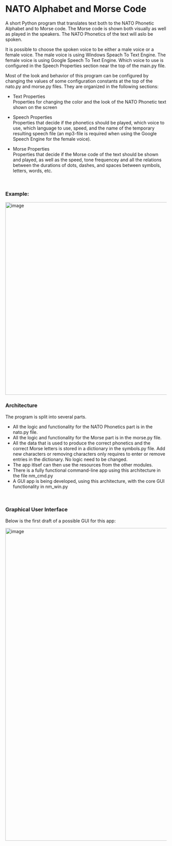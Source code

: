 # NATO Alphabet and Morse Code

A short Python program that translates text both to the NATO Phonetic Alphabet and to Morse code. The Morse code is shown both visually as well as played in the speakers. The NATO Phonetics of the text will aslo be spoken. 

It is possible to choose the spoken voice to be either a male voice or a female voice. The male voice is using Windows Speach To Text Engine. The female voice is using Google Speech To Text Engine. Which voice to use is configured in the Speech Properties section near the top of the main.py file. 

Most of the look and behavior of this program can be configured by changing the values of some configuration constants at the top of the nato.py and morse.py files. They are organized in the following sections:

* Text Properties <br/>
Properties for changing the color and the look of the NATO Phonetic text shown on the screen

* Speech Properties <br/>
Properties that decide if the phonetics should be played, which voice to use, which language to use, speed, and the name of the temporary resulting speech file (an mp3-file is required when using the Google Speech Engine for the female voice).

* Morse Properties <br/>
Properties that decide if the Morse code of the text should be shown and played, as well as the speed, tone frequencey and all the relations between the durations of dots, dashes, and spaces between symbols, letters, words, etc.

<br/>

### Example:

<img width="602" alt="image" src="https://user-images.githubusercontent.com/1498298/204062001-c11fda2c-866a-4866-b2f6-6d66f2669298.png">

<br/>

### Architecture

The program is split into several parts. 
* All the logic and functionality for the NATO Phonetics part is in the nato.py file.
* All the logic and functionality for the Morse part is in the morse.py file.
* All the data that is used to produce the correct phonetics and the correct Morse letters is stored in a dictionary in the symbols.py file. Add new characters or removing characters only requires to enter or remove entries in the dictionary. No logic need to be changed.
* The app itlsef can then use the resources from the other modules.
* There is a fully functional command-line app using this architecture in the file nm_cmd.py
* A GUI app is being developed, using this architecture, with the core GUI functionality in nm_win.py

<br/>

### Graphical User Interface

Below is the first draft of a possible GUI for this app:

<img width="977" alt="image" src="https://user-images.githubusercontent.com/1498298/205522157-33ff7069-ff1c-46d1-9cae-e0d6e2e87ca5.png">
